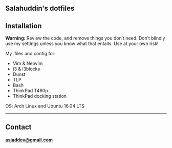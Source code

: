 ## Salahuddin's dotfiles

## Installation
__Warning:__ Review the code, and remove things you don’t need. Don’t blindly use my settings unless you know what that entails. Use at your own risk!

My .files and config for:
- Vim & Neovim
- i3 & i3blocks
- Dunst
- TLP
- Bash
- ThinkPad T460p
- ThinkPad docking station

OS: Arch Linux and Ubuntu 16.04 LTS

---
## Contact
#### <a href="mailto:asjaddev@gmail.com" alt="My email"/>asjaddev@gmail.com</a>

